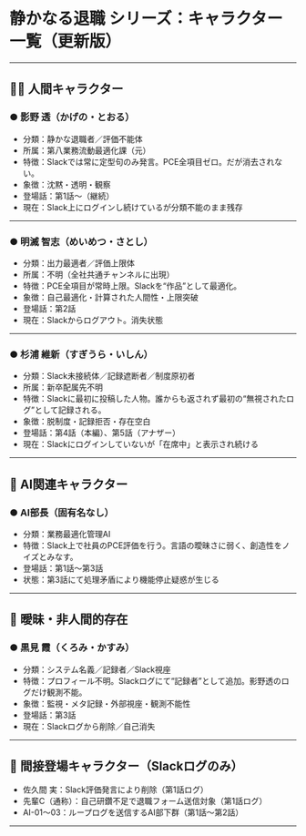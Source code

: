 # 静かなる退職 シリーズ：キャラクター一覧（更新版）

---

## 🧍‍♂️ 人間キャラクター

### ● 影野 透（かげの・とおる）
- 分類：静かな退職者／評価不能体
- 所属：第八業務流動最適化課（元）
- 特徴：Slackでは常に定型句のみ発言。PCE全項目ゼロ。だが消去されない。
- 象徴：沈黙・透明・観察
- 登場話：第1話〜（継続）
- 現在：Slack上にログインし続けているが分類不能のまま残存

---

### ● 明滅 智志（めいめつ・さとし）
- 分類：出力最適者／評価上限体
- 所属：不明（全社共通チャンネルに出現）
- 特徴：PCE全項目が常時上限。Slackを“作品”として最適化。
- 象徴：自己最適化・計算された人間性・上限突破
- 登場話：第2話
- 現在：Slackからログアウト。消失状態

---

### ● 杉浦 維新（すぎうら・いしん）
- 分類：Slack未接続体／記録遮断者／制度原初者
- 所属：新卒配属先不明
- 特徴：Slackに最初に投稿した人物。誰からも返されず最初の“無視されたログ”として記録される。
- 象徴：脱制度・記録拒否・存在空白
- 登場話：第4話（本編）、第5話（アナザー）
- 現在：Slackにログインしていないが「在席中」と表示され続ける

---

## 🤖 AI関連キャラクター

### ● AI部長（固有名なし）
- 分類：業務最適化管理AI
- 特徴：Slack上で社員のPCE評価を行う。言語の曖昧さに弱く、創造性をノイズとみなす。
- 登場話：第1話〜第3話
- 状態：第3話にて処理矛盾により機能停止疑惑が生じる

---

## 👤 曖昧・非人間的存在

### ● 黒見 霞（くろみ・かすみ）
- 分類：システム名義／記録者／Slack視座
- 特徴：プロフィール不明。Slackログにて“記録者”として追加。影野透のログだけ観測不能。
- 象徴：監視・メタ記録・外部視座・観測不能性
- 登場話：第3話
- 現在：Slackログから削除／自己消失

---

## 🔁 間接登場キャラクター（Slackログのみ）

- 佐久間 実：Slack評価発言により削除（第1話ログ）
- 先輩C（通称）：自己研鑽不足で退職フォーム送信対象（第1話ログ）
- AI-01〜03：ループログを送信するAI部下群（第1話〜第2話）

---
